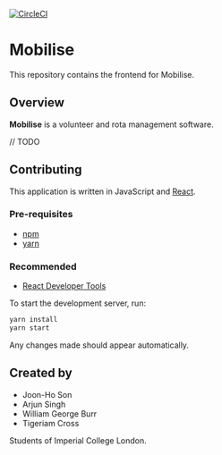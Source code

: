[![CircleCI](https://circleci.com/gh/sonjoonho/hunnybee.svg?style=svg&circle-token=097ab8189c6835ed15a8fdeda074db0ef2f8cf5f)](https://circleci.com/gh/sonjoonho/hunnybee)

# Mobilise

This repository contains the frontend for Mobilise.

## Overview

**Mobilise** is a volunteer and rota management software.

// TODO

## Contributing

This application is written in JavaScript and [React](https://reactjs.org/).

### Pre-requisites
- [npm](https://www.npmjs.com/)
- [yarn](https://yarnpkg.com/en/)

### Recommended
- [React Developer Tools](https://chrome.google.com/webstore/detail/react-developer-tools/fmkadmapgofadopljbjfkapdkoienihi?hl=en) 

To start the development server, run:

```bash
yarn install
yarn start
```

Any changes made should appear automatically.


## Created by
- Joon-Ho Son
- Arjun Singh
- William George Burr
- Tigeriam Cross

Students of Imperial College London.
